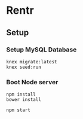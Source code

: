 # Rentr

## Setup

### Setup MySQL Database
```
knex migrate:latest
knex seed:run
```
### Boot Node server 
```
npm install
bower install

npm start
```
